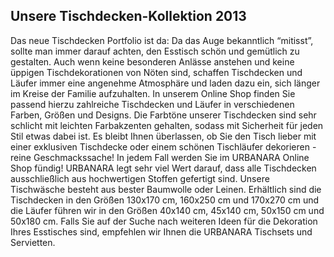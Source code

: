 Unsere Tischdecken-Kollektion 2013
----------------------------------

Das neue Tischdecken Portfolio ist da: Da das Auge bekanntlich “mitisst”, sollte man immer darauf achten, den Esstisch schön und gemütlich zu gestalten. Auch wenn keine besonderen Anlässe anstehen und keine üppigen Tischdekorationen von Nöten sind, schaffen Tischdecken und Läufer immer eine angenehme Atmosphäre und laden dazu ein, sich länger im Kreise der Familie aufzuhalten. In unserem Online Shop finden Sie passend hierzu zahlreiche Tischdecken und Läufer in verschiedenen Farben, Größen und Designs. Die Farbtöne unserer Tischdecken sind sehr schlicht mit leichten Farbakzenten gehalten, sodass mit Sicherheit für jeden Stil etwas dabei ist. Es bleibt Ihnen überlassen, ob Sie den Tisch lieber mit einer exklusiven Tischdecke oder einem schönen Tischläufer dekorieren - reine Geschmackssache! In jedem Fall werden Sie im URBANARA Online Shop fündig! URBANARA legt sehr viel Wert darauf, dass alle Tischdecken ausschließlich aus hochwertigen Stoffen gefertigt sind. Unsere Tischwäsche besteht aus bester Baumwolle oder Leinen. Erhältlich sind die Tischdecken in den Größen 130x170 cm, 160x250 cm und 170x270 cm und die Läufer führen wir in den Größen 40x140 cm, 45x140 cm, 50x150 cm und 50x180 cm. Falls Sie auf der Suche nach weiteren Ideen für die Dekoration Ihres Esstisches sind, empfehlen wir Ihnen die URBANARA Tischsets und Servietten.
